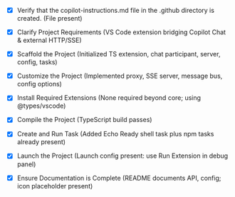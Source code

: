 - [x] Verify that the copilot-instructions.md file in the .github directory is created. (File present)

- [x] Clarify Project Requirements (VS Code extension bridging Copilot Chat & external HTTP/SSE)

- [x] Scaffold the Project (Initialized TS extension, chat participant, server, config, tasks)

- [x] Customize the Project (Implemented proxy, SSE server, message bus, config options)

- [x] Install Required Extensions (None required beyond core; using @types/vscode)

- [x] Compile the Project (TypeScript build passes)

- [x] Create and Run Task (Added Echo Ready shell task plus npm tasks already present)

- [x] Launch the Project (Launch config present: use Run Extension in debug panel)

- [x] Ensure Documentation is Complete (README documents API, config; icon placeholder present)
